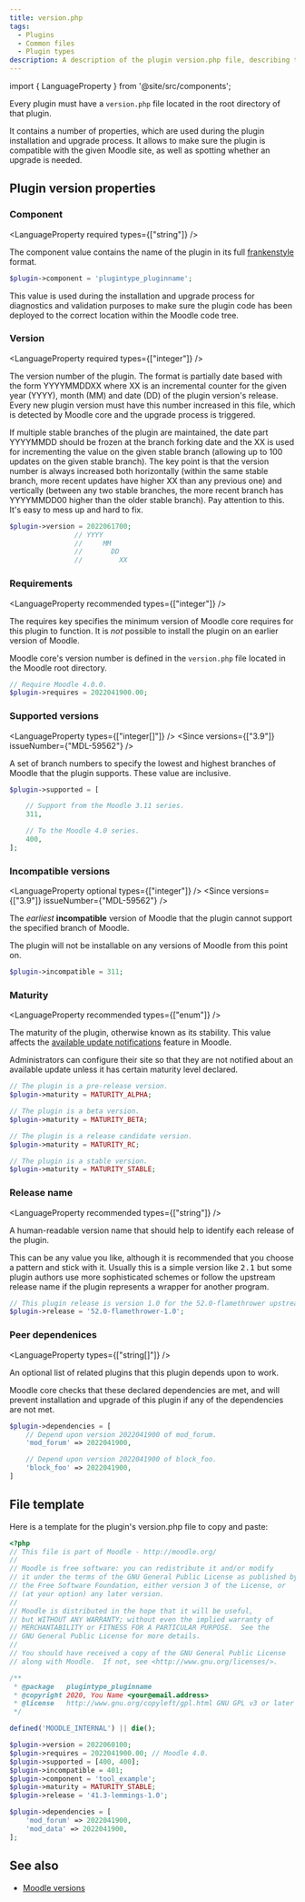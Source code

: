 ```yaml
---
title: version.php
tags:
  - Plugins
  - Common files
  - Plugin types
description: A description of the plugin version.php file, describing the various features
---
```


import { LanguageProperty } from '@site/src/components';

Every plugin must have a `version.php` file located in the root directory of that plugin.

It contains a number of properties, which are used during the plugin installation and upgrade process. It allows to make sure the plugin is compatible with the given Moodle site, as well as spotting whether an upgrade is needed.

## Plugin version properties

### Component

<LanguageProperty
    required
    types={["string"]}
/>

The component value contains the name of the plugin in its full [frankenstyle](/general/development/policies/codingstyle/frankenstyle) format.

```php
$plugin->component = 'plugintype_pluginname';
```

This value is used during the installation and upgrade process for diagnostics and validation purposes to make sure the plugin code has been deployed to the correct location within the Moodle code tree.

### Version

<LanguageProperty
    required
    types={["integer"]}
/>

The version number of the plugin. The format is partially date based with the form YYYYMMDDXX where XX is an incremental counter for the given year (YYYY), month (MM) and date (DD) of the plugin version's release. Every new plugin version must have this number increased in this file, which is detected by Moodle core and the upgrade process is triggered.

If multiple stable branches of the plugin are maintained, the date part YYYYMMDD should be frozen at the branch forking date and the XX is used for incrementing the value on the given stable branch (allowing up to 100 updates on the given stable branch). The key point is that the version number is always increased both horizontally (within the same stable branch, more recent updates have higher XX than any previous one) and vertically (between any two stable branches, the more recent branch has YYYYMMDD00 higher than the older stable branch). Pay attention to this. It's easy to mess up and hard to fix.

```php
$plugin->version = 2022061700;
                // YYYY
                //     MM
                //       DD
                //         XX
```

### Requirements

<LanguageProperty
    recommended
    types={["integer"]}
/>

The requires key specifies the minimum version of Moodle core requires for this plugin to function. It is _not_ possible to install the plugin on an earlier version of Moodle.

Moodle core's version number is defined in the `version.php` file located in the Moodle root directory.

```php
// Require Moodle 4.0.0.
$plugin->requires = 2022041900.00;
```

### Supported versions

<LanguageProperty
    types={["integer[]"]}
/>
<Since versions={["3.9"]} issueNumber={"MDL-59562"} />

A set of branch numbers to specify the lowest and highest branches of Moodle that the plugin supports. These value are inclusive.

```php title="Support all versions of Moodle 3.11, and 4.0"
$plugin->supported = [

    // Support from the Moodle 3.11 series.
    311,

    // To the Moodle 4.0 series.
    400,
];
```

### Incompatible versions

<LanguageProperty
    optional
    types={["integer"]}
/>
<Since versions={["3.9"]} issueNumber={"MDL-59562"} />

The _earliest_ **incompatible** version of Moodle that the plugin cannot support the specified branch of Moodle.

The plugin will not be installable on any versions of Moodle from this point on.

```php title="Specify that this version of the plugin does not support Moodle 3.11 and subsequent releases"
$plugin->incompatible = 311;
```

### Maturity

<LanguageProperty
    recommended
    types={["enum"]}
/>

The maturity of the plugin, otherwise known as its stability. This value affects the [available update notifications](https://docs.moodle.org/en/Available_update_notifications) feature in Moodle.

Administrators can configure their site so that they are not notified about an available update unless it has certain maturity level declared.

```php
// The plugin is a pre-release version.
$plugin->maturity = MATURITY_ALPHA;

// The plugin is a beta version.
$plugin->maturity = MATURITY_BETA;

// The plugin is a release candidate version.
$plugin->maturity = MATURITY_RC;

// The plugin is a stable version.
$plugin->maturity = MATURITY_STABLE;
```

### Release name

<LanguageProperty
    recommended
    types={["string"]}
/>

A human-readable version name that should help to identify each release of the plugin.

This can be any value you like, although it is recommended that you choose a pattern and stick with it. Usually this is a simple version like <tt>2.1</tt> but some plugin authors use more sophisticated schemes or follow the upstream release name if the plugin represents a wrapper for another program.

```php
// This plugin release is version 1.0 for the 52.0-flamethrower upstream dependency.
$plugin->release = '52.0-flamethrower-1.0';
```

### Peer dependenices

<LanguageProperty
    types={["string[]"]}
/>

An optional list of related plugins that this plugin depends upon to work.

Moodle core checks that these declared dependencies are met, and will prevent installation and upgrade of this plugin if any of the dependencies are not met.

```php
$plugin->dependencies = [
    // Depend upon version 2022041900 of mod_forum.
    'mod_forum' => 2022041900,

    // Depend upon version 2022041900 of block_foo.
    'block_foo' => 2022041900,
]
```

## File template

Here is a template for the plugin's version.php file to copy and paste:

```php
<?php
// This file is part of Moodle - http://moodle.org/
//
// Moodle is free software: you can redistribute it and/or modify
// it under the terms of the GNU General Public License as published by
// the Free Software Foundation, either version 3 of the License, or
// (at your option) any later version.
//
// Moodle is distributed in the hope that it will be useful,
// but WITHOUT ANY WARRANTY; without even the implied warranty of
// MERCHANTABILITY or FITNESS FOR A PARTICULAR PURPOSE.  See the
// GNU General Public License for more details.
//
// You should have received a copy of the GNU General Public License
// along with Moodle.  If not, see <http://www.gnu.org/licenses/>.

/**
 * @package   plugintype_pluginname
 * @copyright 2020, You Name <your@email.address>
 * @license   http://www.gnu.org/copyleft/gpl.html GNU GPL v3 or later
 */

defined('MOODLE_INTERNAL') || die();

$plugin->version = 2022060100;
$plugin->requires = 2022041900.00; // Moodle 4.0.
$plugin->supported = [400, 400];
$plugin->incompatible = 401;
$plugin->component = 'tool_example';
$plugin->maturity = MATURITY_STABLE;
$plugin->release = '41.3-lemmings-1.0';

$plugin->dependencies = [
    'mod_forum' => 2022041900,
    'mod_data' => 2022041900,
];
```

## See also

- [Moodle versions](https://docs.moodle.org/dev/Moodle_versions)
